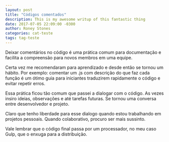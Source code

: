 ```yaml
---
layout: post
title: "Códigos comentados"
description: This is my awesome writup of this fantastic thing
date: 2017-07-05 22:09:00 -0300
author: Roney Stones
categories: cat-teste
tags: tag-teste
---
```


Deixar comentários no código é uma prática comum para documentação e facilita a compreensão para novos membros em uma equipe.

Certa vez me recomendaram para aprendizado e desde então se tornou um hábito. Por exemplo: comentar um .js com descrição do que faz cada função é um ótimo guia para iniciantes traduzirem  rapidamente o código e evitar repetir erros.

Essa prática ficou tão comum que passei a dialogar com o código. As vezes insiro ideias, observações e até tarefas futuras. Se tornou uma conversa entre desenvolvedor e projeto.

Claro que tenho liberdade para esse dialogo quando estou trabalhando em projetos pessoais. Quando colaborativo, procuro ser mais sussinto.

Vale lembrar que o código final passa por um processador, no meu caso Gulp, que o enxuga para a distribuição.